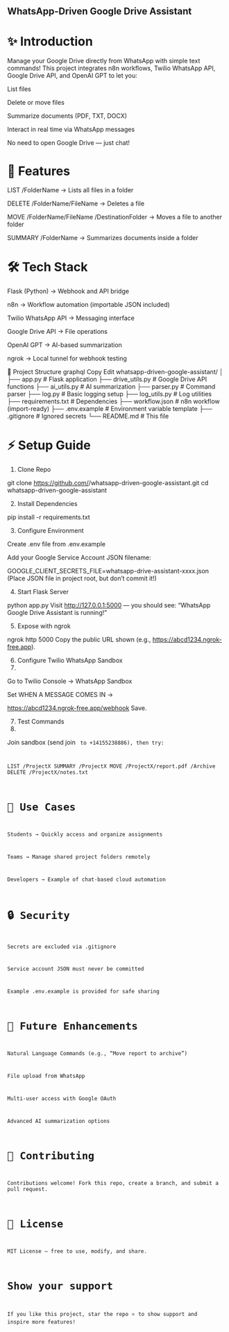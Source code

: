 ## WhatsApp-Driven Google Drive Assistant

# ✨ Introduction
Manage your Google Drive directly from WhatsApp with simple text commands!
This project integrates n8n workflows, Twilio WhatsApp API, Google Drive API, and OpenAI GPT to let you:

List files

Delete or move files

Summarize documents (PDF, TXT, DOCX)

Interact in real time via WhatsApp messages

No need to open Google Drive — just chat!

# 🚀 Features
LIST /FolderName → Lists all files in a folder

DELETE /FolderName/FileName → Deletes a file

MOVE /FolderName/FileName /DestinationFolder → Moves a file to another folder

SUMMARY /FolderName → Summarizes documents inside a folder

# 🛠 Tech Stack
Flask (Python) → Webhook and API bridge

n8n → Workflow automation (importable JSON included)

Twilio WhatsApp API → Messaging interface

Google Drive API → File operations

OpenAI GPT → AI-based summarization

ngrok → Local tunnel for webhook testing

📂 Project Structure
graphql
Copy
Edit
whatsapp-driven-google-assistant/
│
├── app.py                  # Flask application
├── drive_utils.py          # Google Drive API functions
├── ai_utils.py             # AI summarization
├── parser.py               # Command parser
├── log.py                  # Basic logging setup
├── log_utils.py            # Log utilities
├── requirements.txt        # Dependencies
├── workflow.json           # n8n workflow (import-ready)
├── .env.example            # Environment variable template
├── .gitignore              # Ignored secrets
└── README.md               # This file

# ⚡ Setup Guide
1. Clone Repo

git clone https://github.com/<your-username>/whatsapp-driven-google-assistant.git
cd whatsapp-driven-google-assistant

2. Install Dependencies

pip install -r requirements.txt

3. Configure Environment
   
Create .env file from .env.example

Add your Google Service Account JSON filename:

GOOGLE_CLIENT_SECRETS_FILE=whatsapp-drive-assistant-xxxx.json
(Place JSON file in project root, but don’t commit it!)

4. Start Flask Server

python app.py
Visit http://127.0.0.1:5000 — you should see:
“WhatsApp Google Drive Assistant is running!”

5. Expose with ngrok

ngrok http 5000
Copy the public URL shown (e.g., https://abcd1234.ngrok-free.app).

6. Configure Twilio WhatsApp Sandbox
7. 
Go to Twilio Console → WhatsApp Sandbox

Set WHEN A MESSAGE COMES IN →


https://abcd1234.ngrok-free.app/webhook
Save.

7. Test Commands
8. 
Join sandbox (send join <code> to +14155238886), then try:


LIST /ProjectX
SUMMARY /ProjectX
MOVE /ProjectX/report.pdf /Archive
DELETE /ProjectX/notes.txt

# 🎯 Use Cases
Students → Quickly access and organize assignments

Teams → Manage shared project folders remotely

Developers → Example of chat-based cloud automation

# 🔒 Security
Secrets are excluded via .gitignore

Service account JSON must never be committed

Example .env.example is provided for safe sharing

# 🌟 Future Enhancements
Natural Language Commands (e.g., “Move report to archive”)

File upload from WhatsApp

Multi-user access with Google OAuth

Advanced AI summarization options

# 🤝 Contributing
Contributions welcome! Fork this repo, create a branch, and submit a pull request.

# 📜 License
MIT License — free to use, modify, and share.

# Show your support
If you like this project, star the repo ⭐ to show support and inspire more features!
